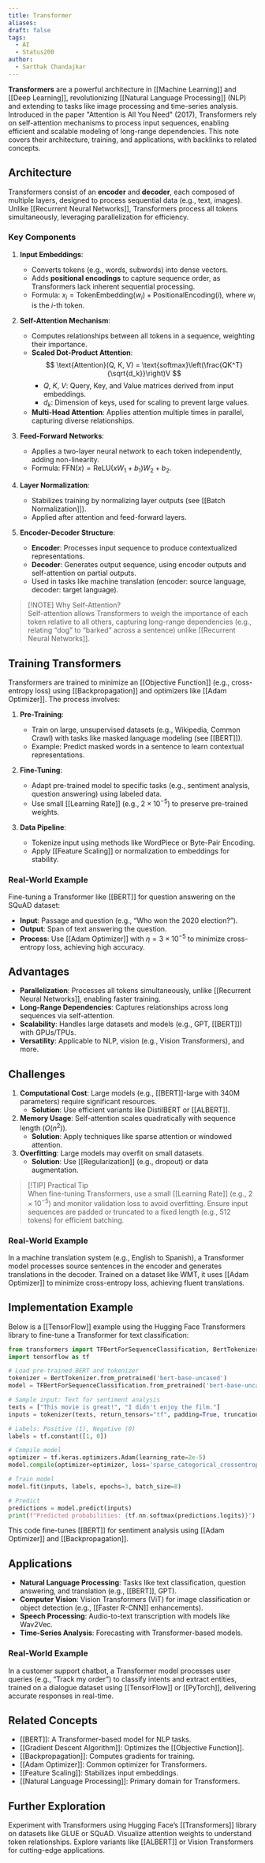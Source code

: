 ```yaml
---
title: Transformer
aliases: 
draft: false
tags:
  - AI
  - Status200
author:
  - Sarthak Chandajkar
---
```

**Transformers** are a powerful architecture in [[Machine Learning]] and [[Deep Learning]], revolutionizing [[Natural Language Processing]] (NLP) and extending to tasks like image processing and time-series analysis. Introduced in the paper "Attention is All You Need" (2017), Transformers rely on self-attention mechanisms to process input sequences, enabling efficient and scalable modeling of long-range dependencies. This note covers their architecture, training, and applications, with backlinks to related concepts.

## Architecture

Transformers consist of an **encoder** and **decoder**, each composed of multiple layers, designed to process sequential data (e.g., text, images). Unlike [[Recurrent Neural Networks]], Transformers process all tokens simultaneously, leveraging parallelization for efficiency.

### Key Components

1. **Input Embeddings**:
    
    - Converts tokens (e.g., words, subwords) into dense vectors.
    - Adds **positional encodings** to capture sequence order, as Transformers lack inherent sequential processing.
    - Formula: $x_i = \text{TokenEmbedding}(w_i) + \text{PositionalEncoding}(i)$, where $w_i$ is the $i$-th token.
2. **Self-Attention Mechanism**:
    
    - Computes relationships between all tokens in a sequence, weighting their importance.
    - **Scaled Dot-Product Attention**:  
        $$  
        \text{Attention}(Q, K, V) = \text{softmax}\left(\frac{QK^T}{\sqrt{d_k}}\right)V  
        $$
        - $Q$, $K$, $V$: Query, Key, and Value matrices derived from input embeddings.
        - $d_k$: Dimension of keys, used for scaling to prevent large values.
    - **Multi-Head Attention**: Applies attention multiple times in parallel, capturing diverse relationships.
3. **Feed-Forward Networks**:
    
    - Applies a two-layer neural network to each token independently, adding non-linearity.
    - Formula: $\text{FFN}(x) = \text{ReLU}(xW_1 + b_1)W_2 + b_2$.
4. **Layer Normalization**:
    
    - Stabilizes training by normalizing layer outputs (see [[Batch Normalization]]).
    - Applied after attention and feed-forward layers.
5. **Encoder-Decoder Structure**:
    
    - **Encoder**: Processes input sequence to produce contextualized representations.
    - **Decoder**: Generates output sequence, using encoder outputs and self-attention on partial outputs.
    - Used in tasks like machine translation (encoder: source language, decoder: target language).

> [!NOTE] Why Self-Attention?  
> Self-attention allows Transformers to weigh the importance of each token relative to all others, capturing long-range dependencies (e.g., relating “dog” to “barked” across a sentence) unlike [[Recurrent Neural Networks]].

## Training Transformers

Transformers are trained to minimize an [[Objective Function]] (e.g., cross-entropy loss) using [[Backpropagation]] and optimizers like [[Adam Optimizer]]. The process involves:

1. **Pre-Training**:
    
    - Train on large, unsupervised datasets (e.g., Wikipedia, Common Crawl) with tasks like masked language modeling (see [[BERT]]).
    - Example: Predict masked words in a sentence to learn contextual representations.
2. **Fine-Tuning**:
    
    - Adapt pre-trained model to specific tasks (e.g., sentiment analysis, question answering) using labeled data.
    - Use small [[Learning Rate]] (e.g., $2 \times 10^{-5}$) to preserve pre-trained weights.
3. **Data Pipeline**:
    
    - Tokenize input using methods like WordPiece or Byte-Pair Encoding.
    - Apply [[Feature Scaling]] or normalization to embeddings for stability.

### Real-World Example

Fine-tuning a Transformer like [[BERT]] for question answering on the SQuAD dataset:

- **Input**: Passage and question (e.g., “Who won the 2020 election?”).
- **Output**: Span of text answering the question.
- **Process**: Use [[Adam Optimizer]] with $\eta = 3 \times 10^{-5}$ to minimize cross-entropy loss, achieving high accuracy.

## Advantages

- **Parallelization**: Processes all tokens simultaneously, unlike [[Recurrent Neural Networks]], enabling faster training.
- **Long-Range Dependencies**: Captures relationships across long sequences via self-attention.
- **Scalability**: Handles large datasets and models (e.g., GPT, [[BERT]]) with GPUs/TPUs.
- **Versatility**: Applicable to NLP, vision (e.g., Vision Transformers), and more.

## Challenges

1. **Computational Cost**: Large models (e.g., [[BERT]]-large with 340M parameters) require significant resources.
    - **Solution**: Use efficient variants like DistilBERT or [[ALBERT]].
2. **Memory Usage**: Self-attention scales quadratically with sequence length ($O(n^2)$).
    - **Solution**: Apply techniques like sparse attention or windowed attention.
3. **Overfitting**: Large models may overfit on small datasets.
    - **Solution**: Use [[Regularization]] (e.g., dropout) or data augmentation.

> [!TIP] Practical Tip  
> When fine-tuning Transformers, use a small [[Learning Rate]] (e.g., $2 \times 10^{-5}$) and monitor validation loss to avoid overfitting. Ensure input sequences are padded or truncated to a fixed length (e.g., 512 tokens) for efficient batching.

### Real-World Example

In a machine translation system (e.g., English to Spanish), a Transformer model processes source sentences in the encoder and generates translations in the decoder. Trained on a dataset like WMT, it uses [[Adam Optimizer]] to minimize cross-entropy loss, achieving fluent translations.

## Implementation Example

Below is a [[TensorFlow]] example using the Hugging Face Transformers library to fine-tune a Transformer for text classification:

```python
from transformers import TFBertForSequenceClassification, BertTokenizer
import tensorflow as tf

# Load pre-trained BERT and tokenizer
tokenizer = BertTokenizer.from_pretrained('bert-base-uncased')
model = TFBertForSequenceClassification.from_pretrained('bert-base-uncased', num_labels=2)

# Sample input: Text for sentiment analysis
texts = ["This movie is great!", "I didn't enjoy the film."]
inputs = tokenizer(texts, return_tensors="tf", padding=True, truncation=True, max_length=128)

# Labels: Positive (1), Negative (0)
labels = tf.constant([1, 0])

# Compile model
optimizer = tf.keras.optimizers.Adam(learning_rate=2e-5)
model.compile(optimizer=optimizer, loss='sparse_categorical_crossentropy', metrics=['accuracy'])

# Train model
model.fit(inputs, labels, epochs=3, batch_size=8)

# Predict
predictions = model.predict(inputs)
print(f"Predicted probabilities: {tf.nn.softmax(predictions.logits)}")
```

This code fine-tunes [[BERT]] for sentiment analysis using [[Adam Optimizer]] and [[Backpropagation]].

## Applications

- **Natural Language Processing**: Tasks like text classification, question answering, and translation (e.g., [[BERT]], GPT).
- **Computer Vision**: Vision Transformers (ViT) for image classification or object detection (e.g., [[Faster R-CNN]] enhancements).
- **Speech Processing**: Audio-to-text transcription with models like Wav2Vec.
- **Time-Series Analysis**: Forecasting with Transformer-based models.

### Real-World Example

In a customer support chatbot, a Transformer model processes user queries (e.g., “Track my order”) to classify intents and extract entities, trained on a dialogue dataset using [[TensorFlow]] or [[PyTorch]], delivering accurate responses in real-time.

## Related Concepts

- [[BERT]]: A Transformer-based model for NLP tasks.
- [[Gradient Descent Algorithm]]: Optimizes the [[Objective Function]].
- [[Backpropagation]]: Computes gradients for training.
- [[Adam Optimizer]]: Common optimizer for Transformers.
- [[Feature Scaling]]: Stabilizes input embeddings.
- [[Natural Language Processing]]: Primary domain for Transformers.

## Further Exploration

Experiment with Transformers using Hugging Face’s [[Transformers]] library on datasets like GLUE or SQuAD. Visualize attention weights to understand token relationships. Explore variants like [[ALBERT]] or Vision Transformers for cutting-edge applications.


